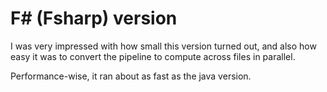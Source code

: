 F# (Fsharp) version
===================

I was very impressed with how small this version turned out, and 
also how easy it was to convert the pipeline to compute across
files in parallel.

Performance-wise, it ran about as fast as the java version.
